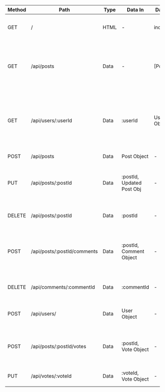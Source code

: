 | Method | Path | Type | Data In | Data Out   | Description                            |
|--------|------|------|---------|------------|----------------------------------------|
| GET    | /    | HTML | -       | index.html | Returns index.html for display to page |
| GET    | /api/posts | Data  | -   | [Posts] | Returns json containing several posts for display on the front page with comments joined |
| GET    | /api/users/:userId    | Data  | :userId  | User Object | Returns the user's data to the page (Posts, Username, potentially up/downvoted posts, posted comments) |
| POST   | /api/posts | Data  | Post Object  | -    | Sends a new post to the DB |
| PUT    | /api/posts/:postId | Data | :postId, Updated Post Obj | - | Sends an updated post to replace the one in the DB with the given id |
| DELETE | /api/posts/:postId | Data | :postId | - | Deletes the post in the DB with the given id. |
| POST   | /api/posts/:postId/comments  | Data | :postId, Comment Object | - | Sends a comment to the DB which is associated with the post with the given id |
| DELETE | /api/comments/:commentId | Data | :commentId | - | Deletes the comment in the DB with the given id |
| POST   | /api/users/  | Data | User Object | - | Creates a new user account & sends it to the DB |
| POST   | /api/posts/:postId/votes | Data  | :postId, Vote Object | - | Adds a new vote to the DB, associated with its post and its user. |
| PUT | /api/votes/:voteId | Data | :voteId, Vote Object | - | Changes a vote in the DB. |
